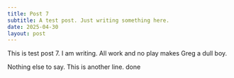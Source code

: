 ```yaml
---
title: Post 7
subtitle: A test post. Just writing something here.
date: 2025-04-30
layout: post
---
```


This is test post 7. I am writing. All work and no play makes Greg a dull boy.

Nothing else to say. This is another line.
done
